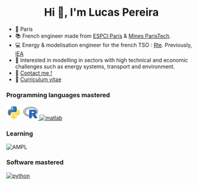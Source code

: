 <h1 align="center">Hi 👋, I'm Lucas Pereira</h1>

* :round_pushpin: Paris
* :books: French engineer made from [ESPCI Paris](https://www.espci.psl.eu/fr/) & [Mines ParisTech](https://www.minesparis.psl.eu/).
* :computer: Energy & modelisation engineer for the french TSO :  [Rte](https://www.rte-france.com/). Previously, [IEA](https://www.iea.org/)
* :thought_balloon: Interested in modelling in sectors with high technical and economic challenges such as energy systems, transport and environment.
* :email: [Contact me !](mailto:lucaspereira0497@gmail.com)
* :bookmark_tabs: [Curriculum vitae](https://github.com/lucarammel/Curriculum-Vitae/blob/main/CV%20Lucas%20PEREIRA.pdf)

<h3 align="left">Programming languages mastered</h3>
<p align="left> 
          <a href="https://www.python.org" target="_blank" rel="noreferrer"> <img src="https://raw.githubusercontent.com/devicons/devicon/master/icons/python/python-original.svg" alt="python" width="40" height="40"/> </a>
          <a href="https://www.r-project.org/" target="_blank" rel="noreferrer"> <img src="https://raw.githubusercontent.com/github/explore/80688e429a7d4ef2fca1e82350fe8e3517d3494d/topics/r/r.png" width="40" height="40" alt="r logo">
          <a href="https://www.mathworks.com/" target="_blank" rel="noreferrer"> <img src="https://upload.wikimedia.org/wikipedia/commons/2/21/Matlab_Logo.png" alt="matlab" width="40" height="40"/> </a> 
</p>

<h3 align="left">Learning</h3>
<p align="left> 
          <a href="https://ampl.com/" target="_blank" rel="noreferrer"> <img src="https://upload.wikimedia.org/wikipedia/commons/thumb/8/80/AMPL_logo.svg/2560px-AMPL_logo.svg.png" alt="AMPL" width="40" height="40"/> </a>
          
</p>

<h3 align="left">Software mastered</h3>
<a href="https://antares-simulator.org/" target="_blank" rel="noreferrer"> <img src="https://antares-simulator.org/static/img/header-logo.png" alt="python" width="100" height="40"/> </a>

